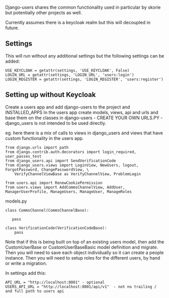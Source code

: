 Django-users shares the common functionality used in particular by skorie but potentially other projects as well.

Currently assumes there is a keycloak realm but this will decoupled in future.



## Settings

This will run without any additional settings but the following settings can be added:


    USE_KEYCLOAK = getattr(settings, 'USE_KEYCLOAK', False)
    LOGIN_URL = getattr(settings, 'LOGIN_URL', 'users:login')
    LOGIN_REGISTER = getattr(settings, 'LOGIN_REGISTER', 'users:register')



## Setting up without Keycloak

Create a users app and add django-users to the project and INSTALLED_APPS
In the users app create models, views, api and urls and base them on the classes in django-users - CREATE YOUR OWN URLS.PY - django_users is not intended to be used directly.

eg. here there is a mix of calls to views in django_users and views that have custom functionality in the users app.

    from django.urls import path
    from django.contrib.auth.decorators import login_required, user_passes_test
    from django_users.api import SendVerificationCode
    from django_users.views import LoginView, NewUsers, logout, ForgotPassword, ChangePasswordView, \
        VerifyChannelViewBase as VerifyChannelView, ProblemLogin
    
    from users.api import RenewCookiePermission
    from users.views import AddCommsChannelView, AddUser, ManagerUserProfile, ManageUsers, ManageUser, ManageRoles

models.py
        
    class CommsChannel(CommsChannelBase):
    
       pass
    
    class VerificationCode(VerificationCodeBase):
        pass
    

Note that if this is being built on top of an existing users model, then add the CustomUserBase or CustomUserBaseBasic model definition and migrate.  Then you will need to save each object individually so it can create a people instance.  Then you will need to setup roles for the different users, by hand or write a migration.


In settings add this:

    API_URL = "http://localhost:8001" - optional
    USERS_API_URL = "http://localhost:8001/api/v1"  - not no trailing / and full path to users api
